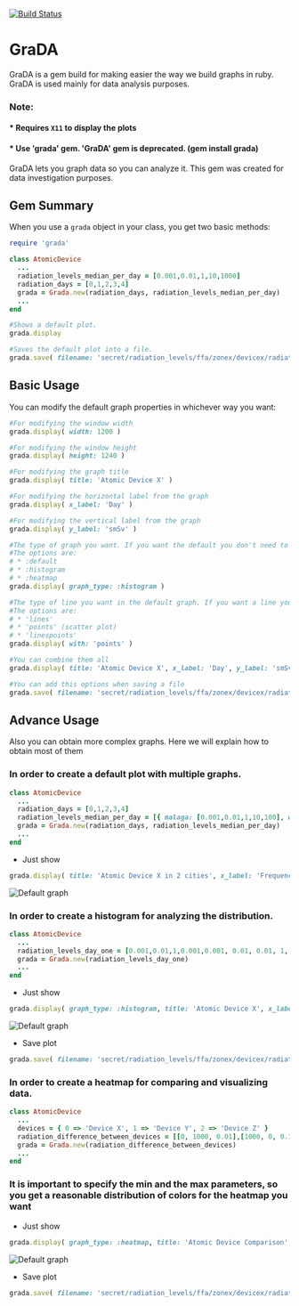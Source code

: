 [![Build Status](https://api.travis-ci.org/emfigo/grada.png)](https://api.travis-ci.org/emfigo/grada)

GraDA
=====
GraDA is a gem build for making easier the way we build graphs in ruby. GraDA is used mainly for data analysis purposes.

### Note:
#### * Requires `X11` to display the plots
#### * Use 'grada' gem. 'GraDA' gem is deprecated. (gem install grada)

GraDA lets you graph data so you can analyze it. This gem was created for data investigation purposes.

## Gem Summary

When you use a `grada` object in your class, you get two basic methods:

```ruby
require 'grada'

class AtomicDevice
  ...
  radiation_levels_median_per_day = [0.001,0.01,1,10,1000]
  radiation_days = [0,1,2,3,4]
  grada = Grada.new(radiation_days, radiation_levels_median_per_day)
  ...
end

#Shows a default plot.
grada.display

#Saves the default plot into a file.
grada.save( filename: 'secret/radiation_levels/ffa/zonex/devicex/radiation_level_malaga.png' )
```

## Basic Usage

You can modify the default graph properties in whichever way you want:

```ruby
#For modifying the window width
grada.display( width: 1200 )

#For modifying the window height
grada.display( height: 1240 )

#For modifying the graph title
grada.display( title: 'Atomic Device X' )

#For modifying the horizontal label from the graph
grada.display( x_label: 'Day' )

#For modifying the vertical label from the graph
grada.display( y_label: 'smSv' )

#The type of graph you want. If you want the default you don't need to specify this parameter
#The options are:
# * :default
# * :histogram
# * :heatmap
grada.display( graph_type: :histogram )

#The type of line you want in the default graph. If you want a line you don't need to specify this parameter
#The options are:
# * 'lines'
# * 'points' (scatter plot)
# * 'linespoints'
grada.display( with: 'points' )

#You can combine them all
grada.display( title: 'Atomic Device X', x_label: 'Day', y_label: 'smSv', with: 'points' )

#You can add this options when saving a file
grada.save( filename: 'secret/radiation_levels/ffa/zonex/devicex/radiation_level_malaga', ext: 'png' ,title: 'Atomic Device X', x_label: 'Day', y_label: 'smSv', with: 'points' )
```

## Advance Usage

Also you can obtain more complex graphs. Here we will explain how to obtain most of them 

### In order to create a default plot with multiple graphs. 

```ruby
class AtomicDevice
  ...
  radiation_days = [0,1,2,3,4]
  radiation_levels_median_per_day = [{ malaga: [0.001,0.01,1,10,100], with: 'points', linewidth: '3' }, { granada: [1,10,100,100,1000] } ]
  grada = Grada.new(radiation_days, radiation_levels_median_per_day)
  ...
end
```

* Just show

```ruby
grada.display( title: 'Atomic Device X in 2 cities', x_label: 'Frequency', y_label: 'smSv/day_one' )
```

![Default graph](https://raw.github.com/emfigo/grada/master/assets/default_plot.png)

### In order to create a histogram for analyzing the distribution. 

```ruby
class AtomicDevice
  ...
  radiation_levels_day_one = [0.001,0.01,1,0.001,0.001, 0.01, 0.01, 1, 0.01, 1, 0.01, 0.001, 0.001, 0.001, 0.001]
  grada = Grada.new(radiation_levels_day_one)
  ...
end
```

* Just show

```ruby
grada.display( graph_type: :histogram, title: 'Atomic Device X', x_label: 'Frequency', y_label: 'smSv/day_one' )
```

![Default graph](https://raw.github.com/emfigo/grada/master/assets/histogram.png)

* Save plot

```ruby
grada.save( filename: 'secret/radiation_levels/ffa/zonex/devicex/radiation_level_malaga', ext: 'png' ,graph_type: :histogram, title: 'Atomic Device X', x_label: 'Frequency', y_label: 'smSv/day_one' )
```
### In order to create a heatmap for comparing and visualizing data.

```ruby
class AtomicDevice
  ...
  devices = { 0 => 'Device X', 1 => 'Device Y', 2 => 'Device Z' }
  radiation_difference_between_devices = [[0, 1000, 0.01],[1000, 0, 0.1],[0.01, 0.1, 0]]
  grada = Grada.new(radiation_difference_between_devices)
  ...
end
```

### It is important to specify the min and the max parameters, so you get a reasonable distribution of colors for the heatmap you want

* Just show

```ruby
grada.display( graph_type: :heatmap, title: 'Atomic Device Comparison', x_label: 'Difference', min: 0, max: 1)
```

![Default graph](https://raw.github.com/emfigo/grada/master/assets/heatmap.png)

* Save plot

```ruby
grada.save( filename: 'secret/radiation_levels/ffa/zonex/devicex/radiation_level_malaga', ext: 'svg' ,graph_type: :heatmap, title: 'Atomic Device Comparison', x_label: 'Difference', min: 0, max: 1)
```

